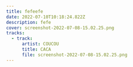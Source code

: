 ```yaml
---
title: fefeefe
date: 2022-07-10T10:18:24.822Z
description: fefe
cover: screenshot-2022-07-08-15.02.25.png
tracks:
  - track:
      artist: COUCOU
      title: CACA
      file: screenshot-2022-07-08-15.02.25.png
---
```

